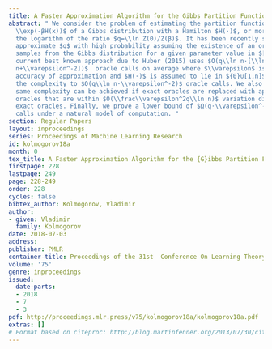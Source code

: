 ```yaml
---
title: A Faster Approximation Algorithm for the Gibbs Partition Function
abstract: " We consider the problem of estimating the partition function $Z(β)=\\sum_x
  \\exp(-βH(x))$ of a Gibbs distribution with a Hamilton $H(⋅)$, or more precisely
  the logarithm of the ratio $q=\\ln Z(0)/Z(β)$. It has been recently shown how to
  approximate $q$ with high probability assuming the existence of an oracle that produces
  samples from the Gibbs distribution for a given parameter value in $[0,β]$. The
  current best known approach due to Huber (2015) uses $O(q\\ln n⋅[\\ln q + \\ln \\ln
  n+\\varepsilon^-2])$  oracle calls on average where $\\varepsilon$ is the desired
  accuracy of approximation and $H(⋅)$ is assumed to lie in ${0}∪[1,n]$. We improve
  the complexity to $O(q\\ln n⋅\\varepsilon^-2)$ oracle calls. We also show that the
  same complexity can be achieved if exact oracles are replaced with approximate sampling
  oracles that are within $O(\\frac\\varepsilon^2q\\ln n)$ variation distance from
  exact oracles. Finally, we prove a lower bound of $Ω(q⋅\\varepsilon^-2)$ oracle
  calls under a natural model of computation. "
section: Regular Papers
layout: inproceedings
series: Proceedings of Machine Learning Research
id: kolmogorov18a
month: 0
tex_title: A Faster Approximation Algorithm for the {G}ibbs Partition Function
firstpage: 228
lastpage: 249
page: 228-249
order: 228
cycles: false
bibtex_author: Kolmogorov, Vladimir
author:
- given: Vladimir
  family: Kolmogorov
date: 2018-07-03
address: 
publisher: PMLR
container-title: Proceedings of the 31st  Conference On Learning Theory
volume: '75'
genre: inproceedings
issued:
  date-parts:
  - 2018
  - 7
  - 3
pdf: http://proceedings.mlr.press/v75/kolmogorov18a/kolmogorov18a.pdf
extras: []
# Format based on citeproc: http://blog.martinfenner.org/2013/07/30/citeproc-yaml-for-bibliographies/
---
```

